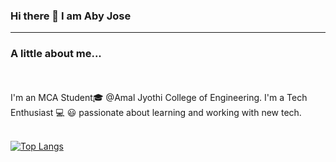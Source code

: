 ### Hi there 👋 I am Aby Jose
<hr>

<h3>A little about me...</h3> 
<br>
<br>
I'm an MCA Student🎓 @Amal Jyothi College of Engineering. I'm a Tech Enthusiast 💻 😃 passionate about learning and working with new tech.
<br>
<br>

[![Top Langs](https://github-readme-stats.vercel.app/api/top-langs/?username=abyj269&layout=compact)](https://github.com/anuraghazra/github-readme-stats)



<!--
**Abyj269/Abyj269** is a ✨ _special_ ✨ repository because its `README.md` (this file) appears on your GitHub profile.

Here are some ideas to get you started:

- 🔭 I’m currently working on ...

- 👯 I’m looking to collaborate on ...
- 🤔 I’m looking for help with ...
- 💬 Ask me about ...
- 📫 How to reach me: ...
- 😄 Pronouns: ...
- ⚡ Fun fact: ...
-->
